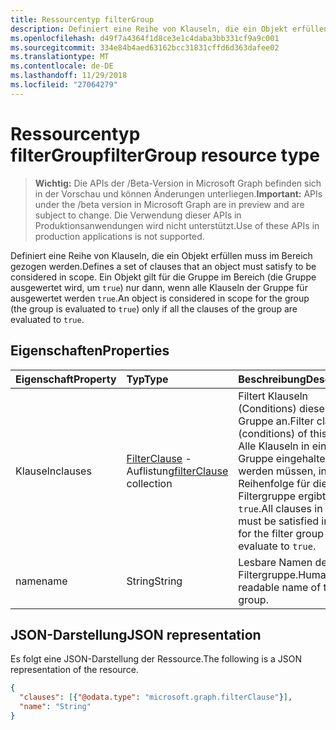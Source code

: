 ```yaml
---
title: Ressourcentyp filterGroup
description: Definiert eine Reihe von Klauseln, die ein Objekt erfüllen muss im Bereich gezogen werden. Ein Objekt gilt für die Gruppe im Bereich (die Gruppe ausgewertet wird, um `true`) nur dann, wenn alle Klauseln der Gruppe für ausgewertet werden `true`.
ms.openlocfilehash: d49f7a4364f1d8ce3e1c4daba3bb331cf9a9c001
ms.sourcegitcommit: 334e84b4aed63162bcc31831cffd6d363dafee02
ms.translationtype: MT
ms.contentlocale: de-DE
ms.lasthandoff: 11/29/2018
ms.locfileid: "27064279"
---
```

# <a name="filtergroup-resource-type"></a><span data-ttu-id="5e792-104">Ressourcentyp filterGroup</span><span class="sxs-lookup"><span data-stu-id="5e792-104">filterGroup resource type</span></span>

> <span data-ttu-id="5e792-105">**Wichtig:** Die APIs der /Beta-Version in Microsoft Graph befinden sich in der Vorschau und können Änderungen unterliegen.</span><span class="sxs-lookup"><span data-stu-id="5e792-105">**Important:** APIs under the /beta version in Microsoft Graph are in preview and are subject to change.</span></span> <span data-ttu-id="5e792-106">Die Verwendung dieser APIs in Produktionsanwendungen wird nicht unterstützt.</span><span class="sxs-lookup"><span data-stu-id="5e792-106">Use of these APIs in production applications is not supported.</span></span>

<span data-ttu-id="5e792-107">Definiert eine Reihe von Klauseln, die ein Objekt erfüllen muss im Bereich gezogen werden.</span><span class="sxs-lookup"><span data-stu-id="5e792-107">Defines a set of clauses that an object must satisfy to be considered in scope.</span></span> <span data-ttu-id="5e792-108">Ein Objekt gilt für die Gruppe im Bereich (die Gruppe ausgewertet wird, um `true`) nur dann, wenn alle Klauseln der Gruppe für ausgewertet werden `true`.</span><span class="sxs-lookup"><span data-stu-id="5e792-108">An object is considered in scope for the group (the group is evaluated to `true`) only if all the clauses of the group are evaluated to `true`.</span></span>

## <a name="properties"></a><span data-ttu-id="5e792-109">Eigenschaften</span><span class="sxs-lookup"><span data-stu-id="5e792-109">Properties</span></span>
| <span data-ttu-id="5e792-110">Eigenschaft</span><span class="sxs-lookup"><span data-stu-id="5e792-110">Property</span></span>     | <span data-ttu-id="5e792-111">Typ</span><span class="sxs-lookup"><span data-stu-id="5e792-111">Type</span></span>   |<span data-ttu-id="5e792-112">Beschreibung</span><span class="sxs-lookup"><span data-stu-id="5e792-112">Description</span></span>|
|:---------------|:--------|:----------|
|<span data-ttu-id="5e792-113">Klauseln</span><span class="sxs-lookup"><span data-stu-id="5e792-113">clauses</span></span>|<span data-ttu-id="5e792-114">[FilterClause](synchronization-filterclause.md) -Auflistung</span><span class="sxs-lookup"><span data-stu-id="5e792-114">[filterClause](synchronization-filterclause.md) collection</span></span>|<span data-ttu-id="5e792-115">Filtert Klauseln (Conditions) dieser Gruppe an.</span><span class="sxs-lookup"><span data-stu-id="5e792-115">Filter clauses (conditions) of this group.</span></span> <span data-ttu-id="5e792-116">Alle Klauseln in einer Gruppe eingehalten werden müssen, in der Reihenfolge für die Filtergruppe ergibt `true`.</span><span class="sxs-lookup"><span data-stu-id="5e792-116">All clauses in a group must be satisfied in order for the filter group to evaluate to `true`.</span></span>|
|<span data-ttu-id="5e792-117">name</span><span class="sxs-lookup"><span data-stu-id="5e792-117">name</span></span>|<span data-ttu-id="5e792-118">String</span><span class="sxs-lookup"><span data-stu-id="5e792-118">String</span></span>|<span data-ttu-id="5e792-119">Lesbare Namen der Filtergruppe.</span><span class="sxs-lookup"><span data-stu-id="5e792-119">Human-readable name of the filter group.</span></span>|

## <a name="json-representation"></a><span data-ttu-id="5e792-120">JSON-Darstellung</span><span class="sxs-lookup"><span data-stu-id="5e792-120">JSON representation</span></span>

<span data-ttu-id="5e792-121">Es folgt eine JSON-Darstellung der Ressource.</span><span class="sxs-lookup"><span data-stu-id="5e792-121">The following is a JSON representation of the resource.</span></span>

<!-- {
  "blockType": "resource",
  "optionalProperties": [

  ],
  "@odata.type": "microsoft.graph.filterGroup"
}-->

```json
{
  "clauses": [{"@odata.type": "microsoft.graph.filterClause"}],
  "name": "String"
}

```

<!-- uuid: 8fcb5dbc-d5aa-4681-8e31-b001d5168d79
2015-10-25 14:57:30 UTC -->
<!-- {
  "type": "#page.annotation",
  "description": "filterGroup resource",
  "keywords": "",
  "section": "documentation",
  "tocPath": ""
}-->